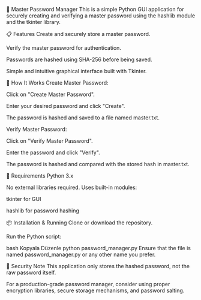 🔐 Master Password Manager
This is a simple Python GUI application for securely creating and verifying a master password using the hashlib module and the tkinter library.

📋 Features
Create and securely store a master password.

Verify the master password for authentication.

Passwords are hashed using SHA-256 before being saved.

Simple and intuitive graphical interface built with Tkinter.

🚀 How It Works
Create Master Password:

Click on "Create Master Password".

Enter your desired password and click "Create".

The password is hashed and saved to a file named master.txt.

Verify Master Password:

Click on "Verify Master Password".

Enter the password and click "Verify".

The password is hashed and compared with the stored hash in master.txt.

🔧 Requirements
Python 3.x

No external libraries required. Uses built-in modules:

tkinter for GUI

hashlib for password hashing

📦 Installation & Running
Clone or download the repository.

Run the Python script:

bash
Kopyala
Düzenle
python password_manager.py
Ensure that the file is named password_manager.py or any other name you prefer.

🔐 Security Note
This application only stores the hashed password, not the raw password itself.

For a production-grade password manager, consider using proper encryption libraries, secure storage mechanisms, and password salting.